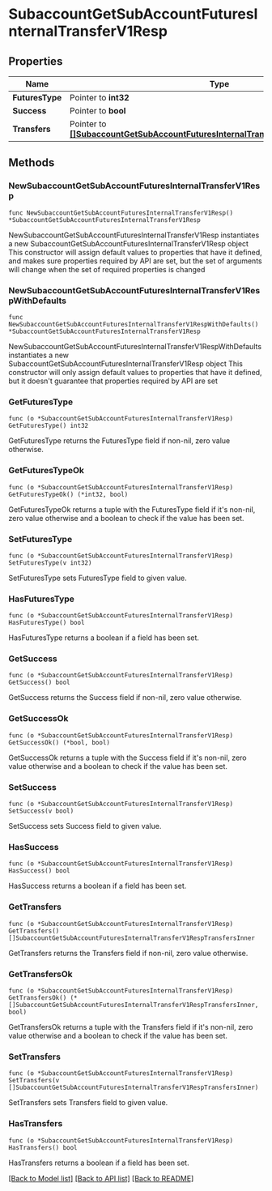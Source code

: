 # SubaccountGetSubAccountFuturesInternalTransferV1Resp

## Properties

Name | Type | Description | Notes
------------ | ------------- | ------------- | -------------
**FuturesType** | Pointer to **int32** |  | [optional] 
**Success** | Pointer to **bool** |  | [optional] 
**Transfers** | Pointer to [**[]SubaccountGetSubAccountFuturesInternalTransferV1RespTransfersInner**](SubaccountGetSubAccountFuturesInternalTransferV1RespTransfersInner.md) |  | [optional] 

## Methods

### NewSubaccountGetSubAccountFuturesInternalTransferV1Resp

`func NewSubaccountGetSubAccountFuturesInternalTransferV1Resp() *SubaccountGetSubAccountFuturesInternalTransferV1Resp`

NewSubaccountGetSubAccountFuturesInternalTransferV1Resp instantiates a new SubaccountGetSubAccountFuturesInternalTransferV1Resp object
This constructor will assign default values to properties that have it defined,
and makes sure properties required by API are set, but the set of arguments
will change when the set of required properties is changed

### NewSubaccountGetSubAccountFuturesInternalTransferV1RespWithDefaults

`func NewSubaccountGetSubAccountFuturesInternalTransferV1RespWithDefaults() *SubaccountGetSubAccountFuturesInternalTransferV1Resp`

NewSubaccountGetSubAccountFuturesInternalTransferV1RespWithDefaults instantiates a new SubaccountGetSubAccountFuturesInternalTransferV1Resp object
This constructor will only assign default values to properties that have it defined,
but it doesn't guarantee that properties required by API are set

### GetFuturesType

`func (o *SubaccountGetSubAccountFuturesInternalTransferV1Resp) GetFuturesType() int32`

GetFuturesType returns the FuturesType field if non-nil, zero value otherwise.

### GetFuturesTypeOk

`func (o *SubaccountGetSubAccountFuturesInternalTransferV1Resp) GetFuturesTypeOk() (*int32, bool)`

GetFuturesTypeOk returns a tuple with the FuturesType field if it's non-nil, zero value otherwise
and a boolean to check if the value has been set.

### SetFuturesType

`func (o *SubaccountGetSubAccountFuturesInternalTransferV1Resp) SetFuturesType(v int32)`

SetFuturesType sets FuturesType field to given value.

### HasFuturesType

`func (o *SubaccountGetSubAccountFuturesInternalTransferV1Resp) HasFuturesType() bool`

HasFuturesType returns a boolean if a field has been set.

### GetSuccess

`func (o *SubaccountGetSubAccountFuturesInternalTransferV1Resp) GetSuccess() bool`

GetSuccess returns the Success field if non-nil, zero value otherwise.

### GetSuccessOk

`func (o *SubaccountGetSubAccountFuturesInternalTransferV1Resp) GetSuccessOk() (*bool, bool)`

GetSuccessOk returns a tuple with the Success field if it's non-nil, zero value otherwise
and a boolean to check if the value has been set.

### SetSuccess

`func (o *SubaccountGetSubAccountFuturesInternalTransferV1Resp) SetSuccess(v bool)`

SetSuccess sets Success field to given value.

### HasSuccess

`func (o *SubaccountGetSubAccountFuturesInternalTransferV1Resp) HasSuccess() bool`

HasSuccess returns a boolean if a field has been set.

### GetTransfers

`func (o *SubaccountGetSubAccountFuturesInternalTransferV1Resp) GetTransfers() []SubaccountGetSubAccountFuturesInternalTransferV1RespTransfersInner`

GetTransfers returns the Transfers field if non-nil, zero value otherwise.

### GetTransfersOk

`func (o *SubaccountGetSubAccountFuturesInternalTransferV1Resp) GetTransfersOk() (*[]SubaccountGetSubAccountFuturesInternalTransferV1RespTransfersInner, bool)`

GetTransfersOk returns a tuple with the Transfers field if it's non-nil, zero value otherwise
and a boolean to check if the value has been set.

### SetTransfers

`func (o *SubaccountGetSubAccountFuturesInternalTransferV1Resp) SetTransfers(v []SubaccountGetSubAccountFuturesInternalTransferV1RespTransfersInner)`

SetTransfers sets Transfers field to given value.

### HasTransfers

`func (o *SubaccountGetSubAccountFuturesInternalTransferV1Resp) HasTransfers() bool`

HasTransfers returns a boolean if a field has been set.


[[Back to Model list]](../README.md#documentation-for-models) [[Back to API list]](../README.md#documentation-for-api-endpoints) [[Back to README]](../README.md)


